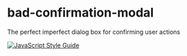 # bad-confirmation-modal

The perfect imperfect dialog box for confirming user actions

[![JavaScript Style Guide](https://img.shields.io/badge/code_style-standard-brightgreen.svg)](https://standardjs.com)
